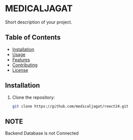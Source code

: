 # MEDICALJAGAT

Short description of your project.

## Table of Contents

- [Installation](#installation)
- [Usage](#usage)
- [Features](#features)
- [Contributing](#contributing)
- [License](#license)

## Installation

1. Clone the repository:
   ```bash
   git clone https://github.com/medicaljagat/react24.git

## NOTE

Backend Database is not Connected